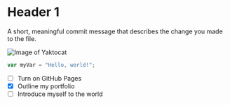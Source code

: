 # Header 1

A short, meaningful commit message that describes the change you made to the file.

![Image of Yaktocat](https://octodex.github.com/images/yaktocat.png)

``` javascript
var myVar = "Hello, world!";
```

- [ ] Turn on GitHub Pages
- [X] Outline my portfolio
- [ ] Introduce myself to the world
